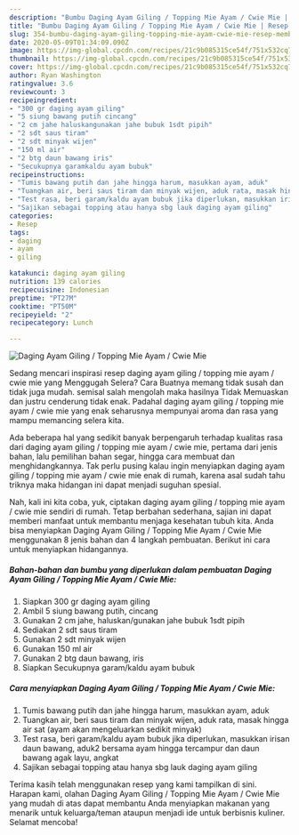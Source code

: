 ```yaml
---
description: "Bumbu Daging Ayam Giling / Topping Mie Ayam / Cwie Mie | Resep Membuat Daging Ayam Giling / Topping Mie Ayam / Cwie Mie Yang Bikin Ngiler"
title: "Bumbu Daging Ayam Giling / Topping Mie Ayam / Cwie Mie | Resep Membuat Daging Ayam Giling / Topping Mie Ayam / Cwie Mie Yang Bikin Ngiler"
slug: 354-bumbu-daging-ayam-giling-topping-mie-ayam-cwie-mie-resep-membuat-daging-ayam-giling-topping-mie-ayam-cwie-mie-yang-bikin-ngiler
date: 2020-05-09T01:34:09.090Z
image: https://img-global.cpcdn.com/recipes/21c9b085315ce54f/751x532cq70/daging-ayam-giling-topping-mie-ayam-cwie-mie-foto-resep-utama.jpg
thumbnail: https://img-global.cpcdn.com/recipes/21c9b085315ce54f/751x532cq70/daging-ayam-giling-topping-mie-ayam-cwie-mie-foto-resep-utama.jpg
cover: https://img-global.cpcdn.com/recipes/21c9b085315ce54f/751x532cq70/daging-ayam-giling-topping-mie-ayam-cwie-mie-foto-resep-utama.jpg
author: Ryan Washington
ratingvalue: 3.6
reviewcount: 3
recipeingredient:
- "300 gr daging ayam giling"
- "5 siung bawang putih cincang"
- "2 cm jahe haluskangunakan jahe bubuk 1sdt pipih"
- "2 sdt saus tiram"
- "2 sdt minyak wijen"
- "150 ml air"
- "2 btg daun bawang iris"
- "Secukupnya garamkaldu ayam bubuk"
recipeinstructions:
- "Tumis bawang putih dan jahe hingga harum, masukkan ayam, aduk"
- "Tuangkan air, beri saus tiram dan minyak wijen, aduk rata, masak hingga air sat (ayam akan mengeluarkan sedikit minyak)"
- "Test rasa, beri garam/kaldu ayam bubuk jika diperlukan, masukkan irisan daun bawang, aduk2 bersama ayam hingga tercampur dan daun bawang agak layu, angkat"
- "Sajikan sebagai topping atau hanya sbg lauk daging ayam giling"
categories:
- Resep
tags:
- daging
- ayam
- giling

katakunci: daging ayam giling 
nutrition: 139 calories
recipecuisine: Indonesian
preptime: "PT27M"
cooktime: "PT50M"
recipeyield: "2"
recipecategory: Lunch

---
```



![Daging Ayam Giling / Topping Mie Ayam / Cwie Mie](https://img-global.cpcdn.com/recipes/21c9b085315ce54f/751x532cq70/daging-ayam-giling-topping-mie-ayam-cwie-mie-foto-resep-utama.jpg)

Sedang mencari inspirasi resep daging ayam giling / topping mie ayam / cwie mie yang Menggugah Selera? Cara Buatnya memang tidak susah dan tidak juga mudah. semisal salah mengolah maka hasilnya Tidak Memuaskan dan justru cenderung tidak enak. Padahal daging ayam giling / topping mie ayam / cwie mie yang enak seharusnya mempunyai aroma dan rasa yang mampu memancing selera kita.

Ada beberapa hal yang sedikit banyak berpengaruh terhadap kualitas rasa dari daging ayam giling / topping mie ayam / cwie mie, pertama dari jenis bahan, lalu pemilihan bahan segar, hingga cara membuat dan menghidangkannya. Tak perlu pusing kalau ingin menyiapkan daging ayam giling / topping mie ayam / cwie mie enak di rumah, karena asal sudah tahu triknya maka hidangan ini dapat menjadi suguhan spesial.




Nah, kali ini kita coba, yuk, ciptakan daging ayam giling / topping mie ayam / cwie mie sendiri di rumah. Tetap berbahan sederhana, sajian ini dapat memberi manfaat untuk membantu menjaga kesehatan tubuh kita. Anda bisa menyiapkan Daging Ayam Giling / Topping Mie Ayam / Cwie Mie menggunakan 8 jenis bahan dan 4 langkah pembuatan. Berikut ini cara untuk menyiapkan hidangannya.

<!--inarticleads1-->

##### Bahan-bahan dan bumbu yang diperlukan dalam pembuatan Daging Ayam Giling / Topping Mie Ayam / Cwie Mie:

1. Siapkan 300 gr daging ayam giling
1. Ambil 5 siung bawang putih, cincang
1. Gunakan 2 cm jahe, haluskan/gunakan jahe bubuk 1sdt pipih
1. Sediakan 2 sdt saus tiram
1. Gunakan 2 sdt minyak wijen
1. Gunakan 150 ml air
1. Gunakan 2 btg daun bawang, iris
1. Siapkan Secukupnya garam/kaldu ayam bubuk




<!--inarticleads2-->

##### Cara menyiapkan Daging Ayam Giling / Topping Mie Ayam / Cwie Mie:

1. Tumis bawang putih dan jahe hingga harum, masukkan ayam, aduk
1. Tuangkan air, beri saus tiram dan minyak wijen, aduk rata, masak hingga air sat (ayam akan mengeluarkan sedikit minyak)
1. Test rasa, beri garam/kaldu ayam bubuk jika diperlukan, masukkan irisan daun bawang, aduk2 bersama ayam hingga tercampur dan daun bawang agak layu, angkat
1. Sajikan sebagai topping atau hanya sbg lauk daging ayam giling




Terima kasih telah menggunakan resep yang kami tampilkan di sini. Harapan kami, olahan Daging Ayam Giling / Topping Mie Ayam / Cwie Mie yang mudah di atas dapat membantu Anda menyiapkan makanan yang menarik untuk keluarga/teman ataupun menjadi ide untuk berbisnis kuliner. Selamat mencoba!
